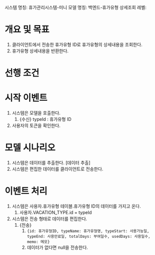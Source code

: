시스템 명칭: 휴가관리시스템-미니
모델 명칭:  백엔드-휴가유형 상세조회
레벨:

# 개요 및 목표
1. 클라이언트에서 전송한 휴가유형 ID로 휴가유형의 상세내용을 조회한다.
2. 휴가유형 상세내용을 반환한다.

# 선행 조건


# 시작 이벤트
1. 시스템은 모델을 호출한다.
	1. {수신} typeId : 휴가유형 ID
2. 사용자의 토큰을 확인한다.

# 모델 시나리오
1. 시스템은 데이터를 추출한다. [데이터 추출]
2. 시스템은 편집한 데이터를 클라이언트로 전송한다.

# 이벤트 처리
1. 시스템은 사용자.휴가유형 테이블.휴가유형 ID의 데이터를 가지고 온다.
	1. 사용자.VACATION_TYPE.id = typeId
2. 시스템은 전송 형태로 데이터를 편집한다. 
	1. {전송}
		1. ```{id: 휴가유형ID, typeName: 휴가유형명, typeStart: 사용가능일, typeEnd: 사용만료일, totalDays: 부여일수, usedDays: 사용일수, memo: 메모}```
		2. 데이터가 없다면 null을 전송한다.